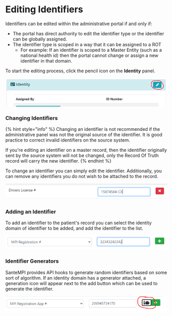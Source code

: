 # Editing Identifiers

Identifiers can be edited within the administrative portal if and only if:

* The portal has direct authority to edit the identifier type or the identifier can be globally assigned.
* The identifier type is scoped in a way that it can be assigned to a ROT
  * For example: If an identifier is scoped to a Master Entity \(such as a national health id\) then the portal cannot change or assign a new identifier in that domain.

To start the editing process, click the pencil icon on the **Identity** panel.

![](../../.gitbook/assets/image%20%28134%29.png)

### Changing Identifiers

{% hint style="info" %}
Changing an identifier is not recommended if the administrative panel was not the original source of the identifier. It is good practice to correct invalid identifiers on the source system. 

If you're editing an identifier on a master record, then the identifier originally sent by the source system will not be changed, only the Record Of Truth record will carry the new identifier.
{% endhint %}

To change an identifier you can simply edit the identifier. Additionally, you can remove any identifiers you do not wish to be attached to the record.

![Editing an Identifier](../../.gitbook/assets/image%20%2854%29.png)

### Adding an Identifier

To add an identifier to the patient's record you can select the identity domain of identifier to be added, and add the identifier to the list.

![](../../.gitbook/assets/image%20%2856%29.png)

### Identifier Generators

SanteMPI provides API hooks to generate random identifiers based on some sort of algorithm. If an identity domain has a generator attached, a generation icon will appear next to the add button which can be used to generate the identifier.

![](../../.gitbook/assets/image%20%2887%29.png)

